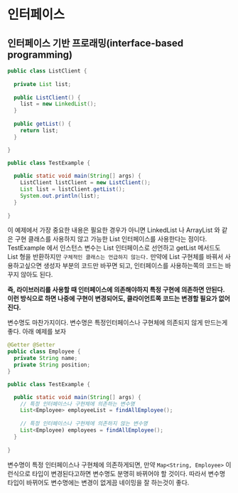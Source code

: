 # 인터페이스

## 인터페이스 기반 프로래밍(interface-based programming)

```java
public class ListClient {
  
  private List list;
  
  public ListClient() {
    list = new LinkedList();
  }
  
  public getList() {
    return list;
  }

}
```

```java
public class TestExample {
  
  public static void main(String[] args) {
    ListClient listClient = new ListClient();
    List list = listClient.getList();
    System.out.println(list); 
  }
  
}
```

이 예제에서 가장 중요한 내용은 필요한 경우가 아니면 LinkedList 나 ArrayList 와 같은 구현 클래스를 사용하지 않고 가능한 List 인터페이스를 사용한다는 점이다.
TestExample 에서 인스턴스 변수는 List 인터페이스로 선언하고 getList 메서드도 List 형을 반환하지만 `구체적인 클래스는 언급하지 않는다.` 만약에 List 구현체를 바꿔서 사용하고싶으면
생성자 부분의 코드만 바꾸면 되고, 인터페이스를 사용하는쪽의 코드는 바꾸지 않아도 된다. 

__즉, 라이브러리를 사용할 때 인터페이스에 의존해야하지 특정 구현에 의존하면 안된다. 이런 방식으로 하면 나중에 구현이 변경되어도, 클라이언트쪽 코드는 변경할 필요가 없어진다.__

변수명도 마찬가지이다. 변수명은 특정인터페이스나 구현체에 의존되지 않게 만드는게 좋다. 아래 예제를 보자

```java
@Getter @Setter
public class Employee {
  private String name;
  private String position;
}
```

```java
public class TestExample {

  public static void main(String[] args) {
    // 특정 인터페이스나 구현체에 의존하는 변수명
    List<Employee> employeeList = findAllEmployee();
    
    // 특정 인터페이스나 구현체에 의존하지 않는 변수명
    List<Employee) employees = findAllEmployee();
  }
  
}
```

변수명이 특정 인터페이스나 구현체에 의존하게되면, 만약 `Map<String, Employee>` 이런식으로 타입이 변경된다고하면 변수명도 분명히 바뀌어야 할 것이다. 따라서 변수명 타입이 바뀌어도
변수명에는 변경이 없게끔 네이밍을 잘 하는것이 좋다.

